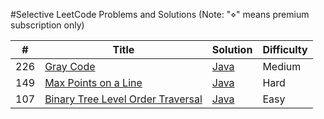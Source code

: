 #Selective LeetCode Problems and Solutions
(Note: "&diamond;" means premium subscription only)


| # | Title | Solution | Difficulty |
|---| ----- | -------- | ---------- |
|226|[Gray Code](https://leetcode.com/problems/gray-code/)| [Java](./GreyCode.java)|Medium|
|149|[Max Points on a Line](https://oj.leetcode.com/problems/max-points-on-a-line/)| [Java](./maxPointsOnALine.Java)|Hard|
|107|[Binary Tree Level Order Traversal](https://oj.leetcode.com/problems/binary-tree-level-order-traversal/)| [Java](./binaryTreeLevelOrderTraversal.java)|Easy|
